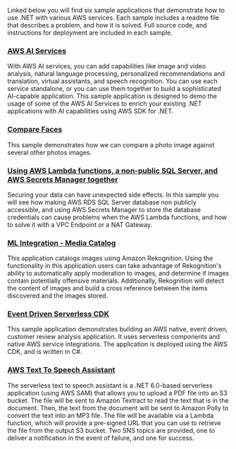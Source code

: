 Linked below you will find six sample applications that demonstrate how to use .NET with various AWS services. Each sample includes a readme file that describes a problem, and how it is solved.
Full source code, and instructions for deployment are included in each sample. 

### [AWS AI Services](https://github.com/aws-samples/aws-net-guides/tree/master/SampleApplications/2022/aws-ai-services-demo)

With AWS AI services, you can add capabilities like image and video analysis, natural language processing, personalized recommendations and translation, virtual assistants, and speech recognition. You can use each service standalone, or you can use them together to build a sophisticated AI-capable application. This sample application is designed to demo the usage of some of the AWS AI Services to enrich your existing .NET applications with AI capabilities using AWS SDK for .NET.

### [Compare Faces](https://github.com/aws-samples/aws-net-guides/tree/master/Serverless/Serverless%20App%20with%20Dynamic%20Step%20Functions)

This sample demonstrates how we can compare a photo image against several other photos images.

### [Using AWS Lambda functions, a non-public SQL Server, and AWS Secrets Manager together](https://github.com/aws-samples/aws-net-guides/tree/master/SampleApplications/2022/LambdaVPCSecretsManager)

Securing your data can have unexpected side effects. In this sample you will see how making AWS RDS SQL Server database non publicly accessible, and using AWS Secrets Manager to store the database credentials can cause problems when the AWS Lambda functions, and how to solve it with a VPC Endpoint or a NAT Gateway.

### [ML Integration - Media Catalog](https://github.com/aws-samples/aws-net-guides/tree/master/SampleApplications/2022/MediaCatalog)

This application catalogs images using Amazon Rekognition. Using the functionality in this application users can take advantage of Rekognition's ability to automatically apply moderation to images, and determine if images contain potentially offensive materials. Additionally, Rekognition will detect the content of images and build a cross reference between the items discovered and the images stored.

### [Event Driven Serverless CDK](https://github.com/aws-samples/aws-net-guides/tree/master/SampleApplications/2022/ServerlessEventDrivenSentimentAnalysis)

This sample application demonstrates building an AWS native, event driven, customer review analysis application. It uses serverless components and native AWS service integrations. The application is deployed using the AWS CDK, and is written in C#.

### [AWS Text To Speech Assistant](https://github.com/aws-samples/aws-net-guides/tree/master/SampleApplications/2022/ServerlessTextToSpeech)

The serverless text to speech assistant is a .NET 6.0-based serverless application (using AWS SAM) that allows you to upload a PDF file into an S3 bucket. The file will be sent to Amazon Textract to read the text that is in the document. Then, the text from the document will be sent to Amazon Polly to convert the text into an MP3 file. The file will be available via a Lambda function, which will provide a pre-signed URL that you can use to retrieve the file from the output S3 bucket. Two SNS topics are provided, one to deliver a notification in the event of failure, and one for success.